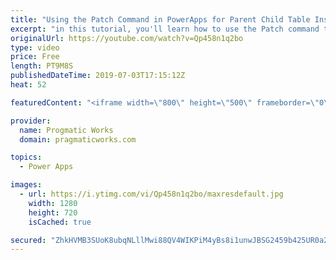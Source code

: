 ```yaml
---
title: "Using the Patch Command in PowerApps for Parent Child Table Inserts"
excerpt: "in this tutorial, you'll learn how to use the Patch command to take the primary key value from inserting into one table and inject it into a second table. This example is perfect for apps like shopping carts or inventory systems.  Here's the code:  ClearCollect(     colStageCustomer,     Patch("
originalUrl: https://youtube.com/watch?v=Qp458n1q2bo
type: video
price: Free
length: PT9M8S
publishedDateTime: 2019-07-03T17:15:12Z
heat: 52

featuredContent: "<iframe width=\"800\" height=\"500\" frameborder=\"0\" src=\"https://www.youtube.com/embed/Qp458n1q2bo\" allow=\"accelerometer; autoplay; encrypted-media; gyroscope; picture-in-picture\" allowfullscreen></iframe>"

provider:
  name: Progmatic Works
  domain: pragmaticworks.com

topics:
  - Power Apps

images:
  - url: https://i.ytimg.com/vi/Qp458n1q2bo/maxresdefault.jpg
    width: 1280
    height: 720
    isCached: true

secured: "ZhkHVMB3SUoK8ubqNLllMwi88QV4WIKPiM4yBs8i1unwJBSG2459b425UR0a2evGOVBGnb7YWSPH8W8Scxw6cdlSM0AMDXPgXkALDKCu4B/PXLxng0Zf8MWLHFyKvM4ZWjKvOpR7uOV1/TIhAkCDQyEpipCnv3tt3z8Ny/iVfyjsxmw34pKYL24QS6/aawYaY+bKuyQemoSasXssOQQvLx6r3paBIL48k1WxGZ1SFw9Br64v/GGxtGb5w417VxfLHaBh2zmjUkWv7Ge+UD6SYQ68heuJmJ/QKW+UBocRzfDyFTCojfXglkSUTq6sZX6usZhwQORzxsPeDt7Lf7AW6Pz5eLsNcVDGTgcADDyU54TNnKb0yr4SVn3U8toWK+dtz8h5Gx4cIRd74Eu/NSKbAysv0tV2mULI4WbPHkDNaP8=;3ZZPr+Tyoq85usJe2EAKkw=="
---
```


